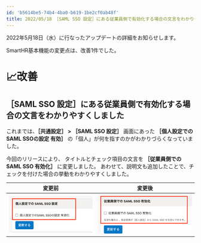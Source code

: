 ```yaml
---
id: 'b5614be5-74b4-4ba0-b619-1be2cf0ab48f'
title: 2022/05/18 ［SAML SSO 設定］にある従業員側で有効化する場合の文言をわかりやすくしました
---
```

2022年5月18日（水）に行なったアップデートの詳細をお知らせします。

SmartHR基本機能の変更点は、改善1件でした。

# 📈改善

## ［SAML SSO 設定］にある従業員側で有効化する場合の文言をわかりやすくしました

これまでは、**［共通設定］ > ［SAML SSO 設定］** 画面にあった **［個人設定でのSAML SSOの設定 有効］** の「個人」が何を指すのかがわかりづらくなっていました。

今回のリリースにより、 タイトルとチェック項目の文言を **［従業員側での SAML SSO 有効化］** に変更しました。
あわせて、説明文も追加したことで、チェックを付けた場合の挙動をわかりやすくしました。

|  変更前  |  変更後  |
| ---- | ---- |
|![](2022-05-20-09-50-23.png)| ![](2022-05-20-09-51-05.png) |

